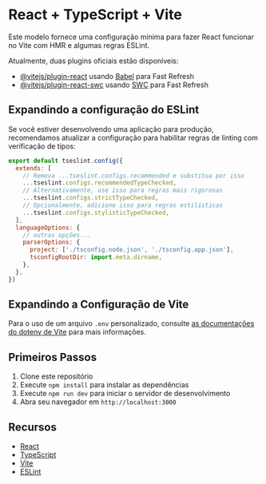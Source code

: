 # React + TypeScript + Vite

Este modelo fornece uma configuração mínima para fazer React funcionar no Vite com HMR e algumas regras ESLint.

Atualmente, duas plugins oficiais estão disponíveis:

- [@vitejs/plugin-react](https://github.com/vitejs/vite-plugin-react/blob/main/packages/plugin-react/README.md) usando [Babel](https://babeljs.io/) para Fast Refresh
- [@vitejs/plugin-react-swc](https://github.com/vitejs/vite-plugin-react-swc) usando [SWC](https://swc.rs/) para Fast Refresh

## Expandindo a configuração do ESLint

Se você estiver desenvolvendo uma aplicação para produção, recomendamos atualizar a configuração para habilitar regras de linting com verificação de tipos:

```js
export default tseslint.config({
  extends: [
    // Remova ...tseslint.configs.recommended e substitua por isso
    ...tseslint.configs.recommendedTypeChecked,
    // Alternativamente, use isso para regras mais rigorosas
    ...tseslint.configs.strictTypeChecked,
    // Opcionalmente, adicione isso para regras estilísticas
    ...tseslint.configs.stylisticTypeChecked,
  ],
  languageOptions: {
    // outras opções...
    parserOptions: {
      project: ['./tsconfig.node.json', './tsconfig.app.json'],
      tsconfigRootDir: import.meta.dirname,
    },
  },
})
```

## Expandindo a Configuração de Vite

Para o uso de um arquivo `.env` personalizado, consulte [as documentações do dotenv de Vite](https://vitejs.dev/guide/env-and-mode.html#env-files) para mais informações.

## Primeiros Passos

1. Clone este repositório
2. Execute `npm install` para instalar as dependências
3. Execute `npm run dev` para iniciar o servidor de desenvolvimento
4. Abra seu navegador em `http://localhost:3000`

## Recursos

- [React](https://reactjs.org/)
- [TypeScript](https://www.typescriptlang.org/)
- [Vite](https://vitejs.dev/)
- [ESLint](https://eslint.org/)
